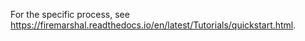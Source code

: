 For the specific process, see https://firemarshal.readthedocs.io/en/latest/Tutorials/quickstart.html.
